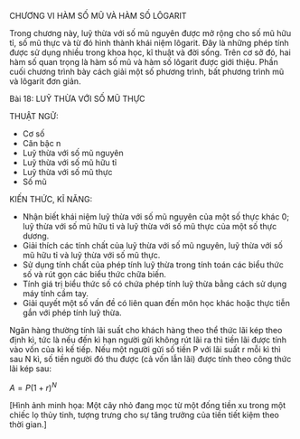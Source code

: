 CHƯƠNG VI
HÀM SỐ MŨ VÀ HÀM SỐ LÔGARIT

Trong chương này, luỹ thừa với số mũ nguyên được mở rộng cho số mũ hữu tỉ, số mũ thực và từ đó hình thành khái niệm lôgarit. Đây là những phép tính được sử dụng nhiều trong khoa học, kĩ thuật và đời sống. Trên cơ sở đó, hai hàm số quan trọng là hàm số mũ và hàm số lôgarit được giới thiệu. Phần cuối chương trình bày cách giải một số phương trình, bất phương trình mũ và lôgarit đơn giản.

Bài 18: LUỸ THỪA VỚI SỐ MŨ THỰC

THUẬT NGỮ:
- Cơ số
- Căn bậc n
- Luỹ thừa với số mũ nguyên
- Luỹ thừa với số mũ hữu tỉ
- Luỹ thừa với số mũ thực
- Số mũ

KIẾN THỨC, KĨ NĂNG:
- Nhận biết khái niệm luỹ thừa với số mũ nguyên của một số thực khác 0; luỹ thừa với số mũ hữu tỉ và luỹ thừa với số mũ thực của một số thực dương.
- Giải thích các tính chất của luỹ thừa với số mũ nguyên, luỹ thừa với số mũ hữu tỉ và luỹ thừa với số mũ thực.
- Sử dụng tính chất của phép tính luỹ thừa trong tính toán các biểu thức số và rút gọn các biểu thức chữa biến.
- Tính giá trị biểu thức số có chứa phép tính luỹ thừa bằng cách sử dụng máy tính cầm tay.
- Giải quyết một số vấn đề có liên quan đến môn học khác hoặc thực tiễn gắn với phép tính luỹ thừa.

Ngân hàng thường tính lãi suất cho khách hàng theo thể thức lãi kép theo định kì, tức là nếu đến kì hạn người gửi không rút lãi ra thì tiền lãi được tính vào vốn của kì kế tiếp. Nếu một người gửi số tiền P với lãi suất r mỗi kì thì sau N kì, số tiền người đó thu được (cả vốn lẫn lãi) được tính theo công thức lãi kép sau:

$A = P(1+r)^N$

[Hình ảnh minh họa: Một cây nhỏ đang mọc từ một đống tiền xu trong một chiếc lọ thủy tinh, tượng trưng cho sự tăng trưởng của tiền tiết kiệm theo thời gian.]